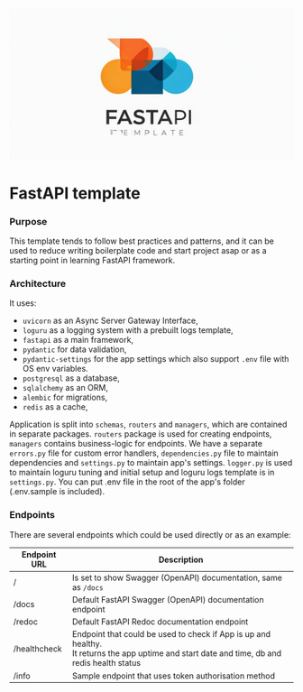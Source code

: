 ![Logo](static/FastAPI_Template_Logo.png)
# FastAPI template
### Purpose
This template tends to follow best practices and patterns, and it can be used to reduce writing boilerplate code and start project asap or as a starting point in learning FastAPI framework.

### Architecture
It uses:
- `uvicorn` as an Async Server Gateway Interface, 
- `loguru` as a logging system with a prebuilt logs template,
- `fastapi` as a main framework,
- `pydantic` for data validation,
- `pydantic-settings` for the app settings which also support `.env` file with OS env variables.
- `postgresql` as a database,
- `sqlalchemy` as an ORM,
- `alembic` for migrations,
- `redis` as a cache,

Application is split into `schemas`, `routers` and `managers`, which are contained in separate packages. 
`routers` package is used for creating endpoints, `managers` contains business-logic for endpoints.
We have a separate `errors.py` file for custom error handlers, `dependencies.py` file to maintain dependencies and `settings.py` to maintain app's settings.
`logger.py` is used to maintain loguru tuning and initial setup and loguru logs template is in `settings.py`.
You can put .env file in the root of the app's folder (.env.sample is included).

### Endpoints
There are several endpoints which could be used directly or as an example:

| Endpoint URL | Description                                                                                                                                       |
|--------------|---------------------------------------------------------------------------------------------------------------------------------------------------|
| /            | Is set to show Swagger (OpenAPI) documentation, same as `/docs`                                                                                   |
| /docs        | Default FastAPI Swagger (OpenAPI) documentation endpoint                                                                                          |
| /redoc       | Default FastAPI Redoc documentation endpoint                                                                                                      |
| /healthcheck | Endpoint that could be used to check if App is up and healthy. <br/>It returns the app uptime and start date and time, db and redis health status |
| /info        | Sample endpoint that uses token authorisation method                                                                                              |

